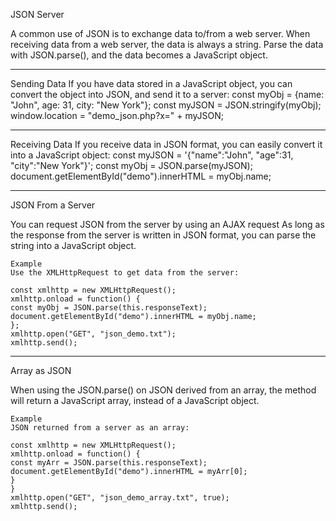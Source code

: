 JSON Server

A common use of JSON is to exchange data to/from a web server.
When receiving data from a web server, the data is always a string.
Parse the data with JSON.parse(), and the data becomes a JavaScript object.


----
Sending Data
If you have data stored in a JavaScript object, you can convert the object into JSON, and send it to a server:
    const myObj = {name: "John", age: 31, city: "New York"};
    const myJSON = JSON.stringify(myObj);
    window.location = "demo_json.php?x=" + myJSON;

----
Receiving Data
If you receive data in JSON format, you can easily convert it into a JavaScript object:
    const myJSON = '{"name":"John", "age":31, "city":"New York"}';
    const myObj = JSON.parse(myJSON);
    document.getElementById("demo").innerHTML = myObj.name;

----
JSON From a Server

You can request JSON from the server by using an AJAX request
As long as the response from the server is written in JSON format, you can parse the string into a JavaScript object.


    Example
    Use the XMLHttpRequest to get data from the server:

    const xmlhttp = new XMLHttpRequest();
    xmlhttp.onload = function() {
    const myObj = JSON.parse(this.responseText);
    document.getElementById("demo").innerHTML = myObj.name;
    };
    xmlhttp.open("GET", "json_demo.txt");
    xmlhttp.send();

----
Array as JSON

When using the JSON.parse() on JSON derived from an array, the method will return a JavaScript array, instead of a JavaScript object.

    Example
    JSON returned from a server as an array:

    const xmlhttp = new XMLHttpRequest();
    xmlhttp.onload = function() {
    const myArr = JSON.parse(this.responseText);
    document.getElementById("demo").innerHTML = myArr[0];
    }
    }
    xmlhttp.open("GET", "json_demo_array.txt", true);
    xmlhttp.send();
